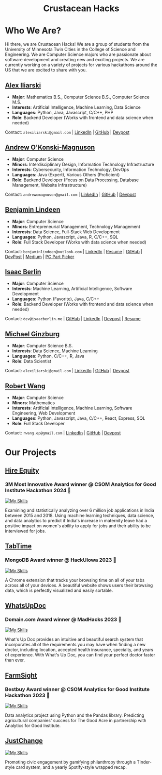<h1 align='center'>
  Crustacean Hacks
</h1>

# Who We Are? 
Hi there, we are Crustacean Hacks! We are a group of students from the University of Minnesota Twin Cities in the College of Science and Engineering. We are Computer Science majors who are passionate about software development and creating new and exciting projects. We are currently working on a variety of projects for various hackathons around the US that we are excited to share with you.

## [Alex Iliarski](https://github.com/alex-iliarski)
- **Major**: Mathematics B.S., Computer Science B.S., Computer Science M.S.
- **Interests**: Artificial Intelligence, Machine Learning, Data Science
- **Languages**: Python, Java, Javascript, C/C++, PHP
- **Role**: Backend Developer (Works with frontend and data science when needed)

Contact: `alexiliarski@gmail.com` | [LinkedIn](https://www.linkedin.com/in/alex-iliarski/) | [GitHub](https://github.com/alex-iliarski) | [Devpost](https://devpost.com/alex-iliarski)

## [Andrew O'Konski-Magnuson](https://github.com/i0dev)
- **Major**: Computer Science
- **Minors**: Interdisciplinary Design, Information Technology Infrastructure
- **Interests**: Cybersecurity, Information Technology, DevOps
- **Languages**: Java (Expert), Various Others (Proficient)
- **Role**: Backend Developer (Focus on Data Processing, Database Management, Website Infrastructure)

Contact: `andrewomagnuson@gmail.com` | [LinkedIn](https://www.linkedin.com/in/andrewomagnuson/) | [GitHub](https://github.com/i0dev) | [Devpost](https://devpost.com/i0dev)

## [Benjamin Lindeen](https://github.com/BenjaminLindeen) 
- **Major**: Computer Science
- **Minors**: Entrepreneurial Management, Technology Management
- **Interests**: Data Science, Full-Stack Web Development
- **Languages**: Python, Javascript, Java, R, C/C++, SQL
- **Role**: Full Stack Developer (Works with data science when needed)

Contact: `benjaminlindeen@outlook.com` | [LinkedIn](https://www.linkedin.com/in/benjaminlindeen) | [Resume](https://docs.google.com/document/d/1umGJqfcDb26GyK_wBpfdNIRu-HMwFcV4mJjp5U9vrVI/edit?usp=sharing) | [GitHub](https://github.com/BenjaminLindeen) | [DevPost](https://devpost.com/benjaminlindeen?ref_content=user-portfolio&ref_feature=portfolio&ref_medium=global-nav) | [Medium](https://medium.com/@benjaminlindeen) | [PC Part Picker](https://pcpartpicker.com/user/Asian_PC_Guy/saved/)

## [Isaac Berlin](https://github.com/isaac-berlin)  
- **Major**: Computer Science
- **Interests**: Machine Learning, Artificial Intelligence, Software Development
- **Languages**: Python (Favorite), Java, C/C++
- **Role**: Backend Developer (Works with frontend and data science when needed)

Contact: `dev@isaacberlin.me` | [GitHub](https://github.com/isaac-berlin) | [LinkedIn](https://www.linkedin.com/in/isaac-berlin/) | [Devpost](https://devpost.com/isaac-berlin) | [Resume](resumes/isaac-berlin/Isaac%20Berlin%20Resume%20V2.pdf)

## [Michael Ginzburg](https://github.com/ginzburg1991)
- **Major**: Computer Science B.S.
- **Interests**: Data Science, Machine Learning
- **Languages**: Python, C/C++, R, Java
- **Role**: Data Scientist

Contact: `alexiliarski@gmail.com` | [LinkedIn](https://www.linkedin.com/in/alex-iliarski/) | [GitHub](https://github.com/alex-iliarski) | [Devpost](https://devpost.com/alex-iliarski)

## [Robert Wang](https://github.com/RWang-Dev)
- **Major**: Computer Science
- **Minors**: Mathematics
- **Interests**: Artificial Intelligence, Machine Learning, Software Engineering, Web Development
- **Languages**: Python, Javascript, Java, C/C++, React, Express, SQL
- **Role**: Full Stack Developer

Contact: `rwang.ep@gmail.com` | [LinkedIn](https://www.linkedin.com/in/rwang523/) | [GitHub](https://github.com/RWang-Dev) | [Devpost](https://devpost.com/RWang-Dev)


# Our Projects
## [Hire Equity]([https://github.com/Crustacean-Hacks/HackUIowa](https://github.com/Crustacean-Hacks/HireEquity))
### 3M Most Innovative Award winner @ CSOM Analytics for Good Institute Hackathon 2024 🎉
[![My Skills](https://skillicons.dev/icons?i=python,sklearn,flask,javascript,html,css)](https://skillicons.dev)

Examining and statistically analyzing over 6 million job applications in India between 2015 and 2018. Using machine learning techniques, data science, and data analytics to predict if India's increase in maternity leave had a positive impact on women's ability to apply for jobs and their ability to be interviewed for jobs. 

## [TabTime](https://github.com/Crustacean-Hacks/HackUIowa)
### MongoDB Award winner @ HackUIowa 2023 🎉
[![My Skills](https://skillicons.dev/icons?i=python,javascript,flask,html,css,bootstrap,mongodb)](https://skillicons.dev)

A Chrome extension that tracks your browsing time on all of your tabs across all of your devices. A beautiful website shows users their browsing data, which is perfectly visualized and easily sortable. 

## [WhatsUpDoc](https://github.com/Crustacean-Hacks/WhatsUpDoc)
### Domain.com Award winner @ MadHacks 2023 🎉
[![My Skills](https://skillicons.dev/icons?i=python,flask,html,css,bootstrap,mongodb)](https://skillicons.dev)

What's Up Doc provides an intuitive and beautiful search system that incorporates all of the requirements you may have when finding a new doctor, including location, accepted health insurance, specialty, and years of experience. With What's Up Doc, you can find your perfect doctor faster than ever.

## [FarmSight](https://github.com/Crustacean-Hacks/FarmSight)
### Bestbuy Award winner @ CSOM Analytics for Good Institute Hackathon 2023 🎉
[![My Skills](https://skillicons.dev/icons?i=python,javascript,django,react,html,css)](https://skillicons.dev)

Data analytics project using Python and the Pandas library. Predicting agricultural companies' success for The Good Acre in partnership with Analytics for Good Institute. 

## [JustChange](https://github.com/Crustacean-Hacks/JustChange)
[![My Skills](https://skillicons.dev/icons?i=javascript,java,python,mysql,html,css)](https://skillicons.dev)

Promoting civic engagement by gamifying philanthropy through a Tinder-style card system, and a yearly Spotify-style wrapped recap. 

